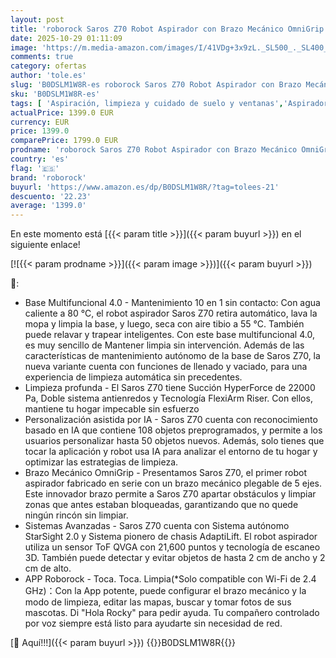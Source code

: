 ```yaml
---
layout: post
title: 'roborock Saros Z70 Robot Aspirador con Brazo Mecánico OmniGrip Plegable de 5 Ejes  Succión de 22000 Pa  Doble Sistema antienredos  Diseño Ultrafino de 7 98 cm y Evitar 108 Tipos de Obustáculos  Negro'
date: 2025-10-29 01:11:09
image: 'https://m.media-amazon.com/images/I/41VDg+3x9zL._SL500_._SL400_.jpg'
comments: true
category: ofertas
author: 'tole.es'
slug: 'B0DSLM1W8R-es roborock Saros Z70 Robot Aspirador con Brazo Mecánico...'
sku: 'B0DSLM1W8R-es'
tags: [ 'Aspiración, limpieza y cuidado de suelo y ventanas','Aspiradoras','Hogar y cocina','Robots aspiradores','roborock','🇪🇸', ]
actualPrice: 1399.0 EUR
currency: EUR
price: 1399.0
comparePrice: 1799.0 EUR
prodname: 'roborock Saros Z70 Robot Aspirador con Brazo Mecánico OmniGrip Plegable de 5 Ejes  Succión de 22000 Pa  Doble Sistema antienredos  Diseño Ultrafino de 7 98 cm y Evitar 108 Tipos de Obustáculos  Negro'
country: 'es'
flag: '🇪🇸'
brand: 'roborock'
buyurl: 'https://www.amazon.es/dp/B0DSLM1W8R/?tag=tolees-21'
descuento: '22.23'
average: '1399.0'
---
```


En este momento está [{{< param title >}}]({{< param buyurl >}}) en el siguiente enlace!

[![{{< param prodname >}}]({{< param image >}})]({{< param buyurl >}})

🔎:

- Base Multifuncional 4.0 - Mantenimiento 10 en 1 sin contacto: Con agua caliente a 80 °C, el robot aspirador Saros Z70 retira automático, lava la mopa y limpia la base, y luego, seca con aire tibio a 55 °C. También puede relavar y trapear inteligentes. Con este base multifuncional 4.0, es muy sencillo de Mantener limpia sin intervención. Además de las características de mantenimiento autónomo de la base de Saros Z70, la nueva variante cuenta con funciones de llenado y vaciado, para una experiencia de limpieza automática sin precedentes.
- Limpieza profunda - El Saros Z70 tiene Succión HyperForce de 22000 Pa, Doble sistema antienredos y Tecnología FlexiArm Riser. Con ellos, mantiene tu hogar impecable sin esfuerzo
- Personalización asistida por IA - Saros Z70 cuenta con reconocimiento basado en IA que contiene 108 objetos preprogramados, y permite a los usuarios personalizar hasta 50 objetos nuevos. Además, solo tienes que tocar la aplicación y robot usa IA para analizar el entorno de tu hogar y optimizar las estrategias de limpieza.
- Brazo Mecánico OmniGrip - Presentamos Saros Z70, el primer robot aspirador fabricado en serie con un brazo mecánico plegable de 5 ejes. Este innovador brazo permite a Saros Z70 apartar obstáculos y limpiar zonas que antes estaban bloqueadas, garantizando que no quede ningún rincón sin limpiar.
- Sistemas Avanzadas - Saros Z70 cuenta con Sistema autónomo StarSight 2.0 y Sistema pionero de chasis AdaptiLift. El robot aspirador utiliza un sensor ToF QVGA con 21,600 puntos y tecnología de escaneo 3D. También puede detectar y evitar objetos de hasta 2 cm de ancho y 2 cm de alto.
- APP Roborock - Toca. Toca. Limpia(*Solo compatible con Wi-Fi de 2.4 GHz)：Con la App potente, puede configurar el brazo mecánico y la modo de limpieza, editar las mapas, buscar y tomar fotos de sus mascotas. Di "Hola Rocky" para pedir ayuda. Tu compañero controlado por voz siempre está listo para ayudarte sin necesidad de red.

[🛒 Aquí!!!]({{< param buyurl >}})
{{<world>}}B0DSLM1W8R{{</world>}}
